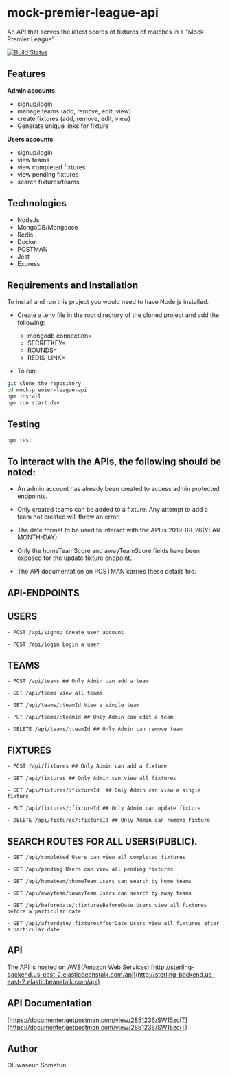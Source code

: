 # mock-premier-league-api
An API that serves the latest scores of fixtures of matches in a “Mock Premier League”

[![Build Status](https://travis-ci.org/danoseun/mock-premier-league-api.svg?branch=master)](https://travis-ci.org/danoseun/mock-premier-league-api)

## Features

**Admin accounts**
- signup/login
- manage teams (add, remove, edit, view)
- create fixtures (add, remove, edit, view)
- Generate unique links for fixture

**Users accounts**

- signup/login
- view teams
- view completed fixtures
- view pending fixtures
- search fixtures/teams

## Technologies

- NodeJs
- MongoDB/Mongoose
- Redis
- Docker
- POSTMAN
- Jest
- Express

## Requirements and Installation

To install and run this project you would need to have Node.js installed.

- Create a .env file in the root directory of the cloned project and add the following:
  - mongodb connection=
  - SECRETKEY=<JWT secret key>
  - ROUNDS=<Number of rounds to hash password>
  - REDIS_LINK=

- To run:

```sh
git clone the repository
cd mock-premier-league-api
npm install
npm run start:dev
```

## Testing

```sh
npm test
```


## To interact with the APIs, the following should be noted:

  - An admin account has already been created to access admin protected endpoints.
  
  - Only created teams can be added to a fixture. Any attempt to add a team not created will throw an error.
  
  - The date format to be used to interact with the API is 2019-09-26(YEAR-MONTH-DAY).
  
  - Only the homeTeamScore and awayTeamScore fields have been exposed for the update fixture endpoint.
  
  - The API documentation on POSTMAN carries these details too.
  
## API-ENDPOINTS

   ## USERS
   
`- POST /api/signup Create user account`

`- POST /api/login Login a user`

   ## TEAMS

`- POST /api/teams ## Only Admin can add a team`

`- GET /api/teams View all teams`

`- GET /api/teams/:teamId View a single team`

`- PUT /api/teams/:teamId ## Only Admin can edit a team`

`- DELETE /api/teams/:teamId ## Only Admin can remove team`

   ## FIXTURES

`- POST /api/fixtures ## Only Admin can add a fixture`

`- GET /api/fixtures ## Only Admin can view all fixtures`

`- GET /api/fixtures/:fixtureId  ## Only Admin can view a single fixture`

`- PUT /api/fixtures/:fixtureId ## Only Admin can update fixture`

`- DELETE /api/fixtures/:fixtureId ## Only Admin can remove fixture`

   ## SEARCH ROUTES FOR ALL USERS(PUBLIC).
   
   `- GET /api/completed Users can view all completed fixtures`
   
   `- GET /api/pending Users can view all pending fixtures`
    
   `- GET /api/hometeam/:homeTeam Users can search by home teams`
   
   `- GET /api/awayteam/:awayTeam Users can search by away teams`
   
   `- GET /api/beforedate/:fixturesBeforeDate Users view all fixtures before a particular date`
   
   `- GET /api/afterdate/:fixturesAfterDate Users view all fixtures after a particular date`
   

## API

The API is hosted on AWS(Amazon Web Services)
[http://sterling-backend.us-east-2.elasticbeanstalk.com/api](http://sterling-backend.us-east-2.elasticbeanstalk.com/api)

## API Documentation

[https://documenter.getpostman.com/view/2851236/SW15zciT](https://documenter.getpostman.com/view/2851236/SW15zciT)

## Author

Oluwaseun Somefun
